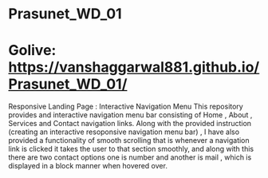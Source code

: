 # Prasunet_WD_01
# Golive: https://vanshaggarwal881.github.io/Prasunet_WD_01/
Responsive Landing Page : Interactive Navigation Menu
This repository provides and interactive navigation menu bar consisting of Home , About , Services and Contact navigation links. 
Along with the provided instruction (creating an interactive resoponsive navigation menu bar) , I have also provided a functionality of smooth scrolling that is whenever a navigation link is clicked it takes the user to that section smoothly, and along with this there are two contact options one is number and another is mail , which is displayed in a block manner when hovered over.

